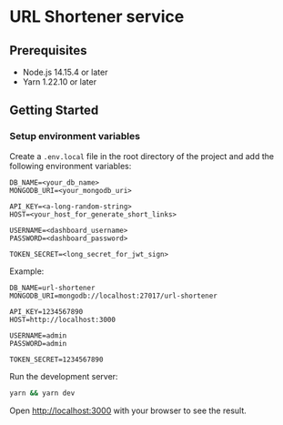 # URL Shortener service

## Prerequisites

- Node.js 14.15.4 or later
- Yarn 1.22.10 or later

## Getting Started

### Setup environment variables

Create a `.env.local` file in the root directory of the project and add the following environment variables:

```
DB_NAME=<your_db_name>
MONGODB_URI=<your_mongodb_uri>

API_KEY=<a-long-random-string>
HOST=<your_host_for_generate_short_links>

USERNAME=<dashboard_username>
PASSWORD=<dashboard_password>

TOKEN_SECRET=<long_secret_for_jwt_sign>
```

Example:

```
DB_NAME=url-shortener
MONGODB_URI=mongodb://localhost:27017/url-shortener

API_KEY=1234567890
HOST=http://localhost:3000

USERNAME=admin
PASSWORD=admin

TOKEN_SECRET=1234567890
```

Run the development server:

```bash
yarn && yarn dev
```

Open [http://localhost:3000](http://localhost:3000) with your browser to see the result.
